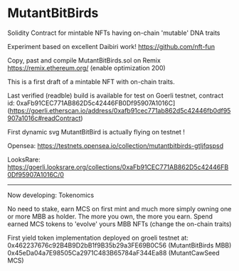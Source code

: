 # MutantBitBirds
Solidity Contract for mintable NFTs having on-chain 'mutable' DNA traits

Experiment based on excellent Daibiri work!
https://github.com/nft-fun

Copy, past and compile MutantBitBirds.sol on Remix
https://remix.ethereum.org/ (enable optimization 200)

This is a first draft of a mintable NFT with on-chain traits.

Last verified (readble) build is available for test on Goerli testnet, contract id: 0xaFb91CEC771AB862D5c42446FB0Df95907A1016C](https://goerli.etherscan.io/address/0xafb91cec771ab862d5c42446fb0df95907a1016c#readContract)

First dynamic svg MutantBitBird is actually flying on testnet !

Opensea:  https://testnets.opensea.io/collection/mutantbitbirds-gtljfqspsd

LooksRare: https://goerli.looksrare.org/collections/0xaFb91CEC771AB862D5c42446FB0Df95907A1016C/0

---------------------------------------------------------------------------------------------
Now developing: Tokenomics 

No need to stake, earn MCS on first mint and much more simply owning one or more MBB as holder.
The more you own, the more you earn.
Spend earned MCS tokens to 'evolve' yours MBB NFTs (change the on-chain traits)

First yield token implementation deployed on groeli testnet at:
0x462237676c92B4B9D2bB1f9B35b29a3FE69B0C56 (MutantBitBirds MBB)
0x45eDa04a7E98505Ca2971C483B65784aF344Ea88 (MutantCawSeed MCS)
